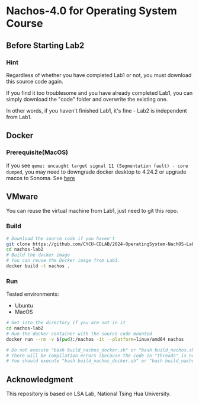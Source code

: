 # Nachos-4.0 for Operating System Course 

## Before Starting Lab2

### Hint

Regardless of whether you have completed Lab1 or not, you must download this source code again.

If you find it too troublesome and you have already completed Lab1, you can simply download the "code" folder and overwrite the existing one.

In other words, if you haven't finished Lab1, it's fine - Lab2 is independent from Lab1.
## Docker

### Prerequisite(MacOS)

If you see `qemu: uncaught target signal 11 (Segmentation fault) - core dumped`, you may need to downgrade docker desktop to 4.24.2 or upgrade macos to Sonoma. See [here](https://github.com/docker/for-mac/issues/7172)

## VMware
You can reuse the virtual machine from Lab1, just need to git this repo.

### Build

```bash
# Download the source code if you haven't
git clone https://github.com/CYCU-CDLAB/2024-OperatingSystem-NachOS-Lab2.git nachos-lab2
cd nachos-lab2
# Build the docker image
# You can reuse the Docker image from Lab1.
docker build -t nachos .
```

### Run

Tested environments:

- Ubuntu
- MacOS

```bash
# Get into the directory if you are not in it
cd nachos-lab2
# Run the docker container with the source code mounted
docker run --rm -v $(pwd):/nachos -it --platform=linux/amd64 nachos

# Do not execute "bash build_nachos_docker.sh" or "bash build_nachos.sh" at first.
# There will be compilation errors (because the code in "threads" is not complete).
# You should execute "bash build_nachos_docker.sh" or "bash build_nachos.sh" after you have finished the code.
```


## Acknowledgment


This repository is based on LSA Lab, National Tsing Hua University.
